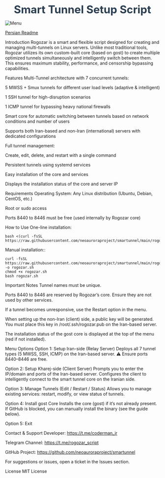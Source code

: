 <h1 align="center" style="font-size: 2.5em; margin-bottom: 15px; color: #2c3e50;">Smart Tunnel Setup Script</h1>

![Menu](./menu.png)


[Persian Readme](https://github.com/neoauroraproject/smartunnel/blob/main/README_FA.md)


Introduction
Rogozar is a smart and flexible script designed for creating and managing multi-tunnels on Linux servers.
Unlike most traditional tools, Rogozar utilizes its own custom-built core (based on gost) to create multiple optimized tunnels simultaneously and intelligently switch between them. This ensures maximum stability, performance, and censorship bypassing capabilities.

Features
Multi-Tunnel architecture with 7 concurrent tunnels:

5 MWSS + Smux tunnels for different user load levels (adaptive & intelligent)

1 SSH tunnel for high-disruption scenarios

1 ICMP tunnel for bypassing heavy national firewalls

Smart core for automatic switching between tunnels based on network conditions and number of users

Supports both Iran-based and non-Iran (international) servers with dedicated configurations

Full tunnel management:

Create, edit, delete, and restart with a single command

Persistent tunnels using systemd services

Easy installation of the core and services

Displays the installation status of the core and server IP

Requirements
Operating System: Any Linux distribution (Ubuntu, Debian, CentOS, etc.)

Root or sudo access

Ports 8440 to 8446 must be free (used internally by Rogozar core)

How to Use
One-line installation:
```
bash <(curl -fsSL https://raw.githubusercontent.com/neoauroraproject/smartunnel/main/rogozar.sh)
```
Manual installation::

```
curl -fsSL https://raw.githubusercontent.com/neoauroraproject/smartunnel/main/rogozar.sh -o rogozar.sh
chmod +x rogozar.sh
bash rogozar.sh
```
Important Notes
Tunnel names must be unique.

Ports 8440 to 8446 are reserved by Rogozar’s core. Ensure they are not used by other services.

If a tunnel becomes unresponsive, use the Restart option in the menu.

When setting up the non-Iran (client) side, a public key will be generated.
You must place this key in /root/.ssh/rogozar.pub on the Iran-based server.

The installation status of the gost core is displayed at the top of the menu (red if not installed).

Menu Options
Option 1: Setup Iran-side (Relay Server)
Deploys all 7 tunnel types (5 MWSS, SSH, ICMP) on the Iran-based server.
⚠️ Ensure ports 8440–8446 are free.

Option 2: Setup Kharej-side (Client Server)
Prompts you to enter the IP/domain and ports of the Iran-based server.
Configures the client to intelligently connect to the smart tunnel core on the Iranian side.

Option 3: Manage Tunnels (Edit / Restart / Status)
Allows you to manage existing services: restart, modify, or view status of tunnels.

Option 4: Install gost Core
Installs the core (gost) if it’s not already present.
If GitHub is blocked, you can manually install the binary (see the guide below).

Option 5: Exit

Contact & Support
Developer:
https://t.me/coderman_ir

Telegram Channel:
https://t.me/rogozar_script

GitHub Project:
https://github.com/neoauroraproject/smartunnel

For suggestions or issues, open a ticket in the Issues section.

License
MIT License


